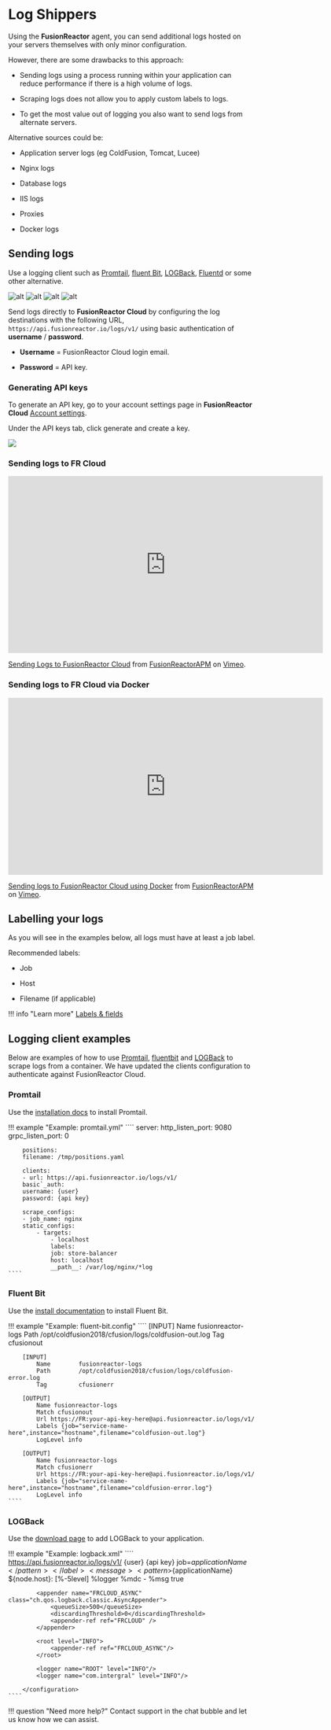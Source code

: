# Log Shippers

Using the **FusionReactor** agent, you can send additional logs hosted on your servers themselves with only minor configuration.

However, there are some drawbacks to this approach:

- Sending logs using a process running within your application can reduce performance if there is a high volume of logs.

- Scraping logs does not allow you to apply custom labels to logs.

- To get the most value out of logging you also want to send logs from alternate servers.

Alternative sources could be:

- Application server logs (eg ColdFusion, Tomcat, Lucee)

- Nginx logs

- Database logs

- IIS logs

- Proxies

- Docker logs



## Sending logs

Use a logging client such as [Promtail](https://grafana.com/docs/loki/latest/clients/promtail/), [fluent Bit](https://fluentbit.io/), [LOGBack](https://logback.qos.ch/), [Fluentd](https://www.fluentd.org/) or some other alternative.


![alt](../../images/promtail.png) ![alt](../../images/fluentbit.png) ![alt](../../images/logback.png) ![alt](../../images/fluentd.png)


Send logs directly to **FusionReactor Cloud** by configuring the log destinations with the following URL,  ````https://api.fusionreactor.io/logs/v1/```` using basic authentication of **username** / **password**.

* **Username** = FusionReactor Cloud login email.

* **Password** = API key.

### Generating API keys
To generate an API key, go to your account settings page in **FusionReactor Cloud** [Account settings](https://app.fusionreactor.io/account/settings). 

Under the API keys tab, click generate and create a key.

![](../../images/logging/apiKeys.png)

### Sending logs to FR Cloud

<iframe src="https://player.vimeo.com/video/822999363?h=0b350ab4ef" width="640" height="360" frameborder="0" allow="autoplay; fullscreen; picture-in-picture" allowfullscreen></iframe>
<p><a href="https://vimeo.com/822999363">Sending Logs to FusionReactor Cloud</a> from <a href="https://vimeo.com/user109619720">FusionReactorAPM</a> on <a href="https://vimeo.com">Vimeo</a>.</p>

### Sending logs to FR Cloud via Docker

<iframe src="https://player.vimeo.com/video/822996563?h=1ecb2a5ef8" width="640" height="360" frameborder="0" allow="autoplay; fullscreen; picture-in-picture" allowfullscreen></iframe>
<p><a href="https://vimeo.com/822996563">Sending logs to FusionReactor Cloud using Docker</a> from <a href="https://vimeo.com/user109619720">FusionReactorAPM</a> on <a href="https://vimeo.com">Vimeo</a>.</p>

## Labelling your logs

As you will see in the examples below, all logs must have at least a job label.

Recommended labels:

- Job

- Host

- Filename (if applicable)

!!! info "Learn more"
    [Labels & fields](/Cloud/logs/Labels-and-fiels/)

## Logging client examples

Below are examples of how to use [Promtail](https://grafana.com/docs/loki/latest/clients/promtail/), [fluentbit](https://fluentbit.io/) and [LOGBack](https://logback.qos.ch/) to scrape logs from a container. We have updated the clients configuration to authenticate against FusionReactor Cloud.

### Promtail

Use the [installation docs](https://grafana.com/docs/loki/latest/clients/promtail/installation/) to install Promtail.


!!! example "Example: promtail.yml"
    ````
        server:
        http_listen_port: 9080
        grpc_listen_port: 0
        
        positions:
        filename: /tmp/positions.yaml
        
        clients:
        - url: https://api.fusionreactor.io/logs/v1/
        basic`_auth:
        username: {user}
        password: {api key}
        
        scrape_configs:
        - job_name: nginx
        static_configs:
            - targets:
                - localhost
                labels:
                job: store-balancer
                host: localhost
                __path__: /var/log/nginx/*log
    ````

### Fluent Bit
Use the [install documentation](https://docs.fluentbit.io/manual) to install Fluent Bit.


!!! example "Example: fluent-bit.config"
    ````
        [INPUT]
            Name        fusionreactor-logs
            Path        /opt/coldfusion2018/cfusion/logs/coldfusion-out.log
            Tag         cfusionout
        
        [INPUT]
            Name        fusionreactor-logs
            Path        /opt/coldfusion2018/cfusion/logs/coldfusion-error.log
            Tag         cfusionerr
        
        [OUTPUT]
            Name fusionreactor-logs
            Match cfusionout
            Url https://FR:your-api-key-here@api.fusionreactor.io/logs/v1/
            Labels {job="service-name-here",instance="hostname",filename="coldfusion-out.log"}
            LogLevel info
        
        [OUTPUT]
            Name fusionreactor-logs
            Match cfusionerr
            Url https://FR:your-api-key-here@api.fusionreactor.io/logs/v1/
            Labels {job="service-name-here",instance="hostname",filename="coldfusion-error.log"}
            LogLevel info
    ````

### LOGBack

Use the [download page](http://logback.qos.ch/download.html) to add LOGBack to your application.


!!! example "Example: logback.xml"
    ````
        <configuration>   
            <appender name="FRCLOUD" class="com.github.loki4j.logback.Loki4jAppender">
                <http>
                    <url>https://api.fusionreactor.io/logs/v1/</url>
                    <auth>
                        <username>{user}</username>
                        <password>{api key}</password>
                    </auth>
                </http>
                <format>
                    <label>
                        <pattern>job=${applicationName}</pattern>
                    </label>
                    <message>
                        <pattern>${applicationName} ${node.host}: [%-5level] %logger %mdc - %msg</pattern>
                    </message>
                    <sortByTime>true</sortByTime>
                </format>
            </appender>
        
            <appender name="FRCLOUD_ASYNC" class="ch.qos.logback.classic.AsyncAppender">
                <queueSize>500</queueSize>
                <discardingThreshold>0</discardingThreshold>
                <appender-ref ref="FRCLOUD" />
            </appender>
        
            <root level="INFO">
                <appender-ref ref="FRCLOUD_ASYNC"/>
            </root>
        
            <logger name="ROOT" level="INFO"/>
            <logger name="com.intergral" level="INFO"/>
        
        </configuration>
    ````
!!! question "Need more help?"
    Contact support in the chat bubble and let us know how we can assist.